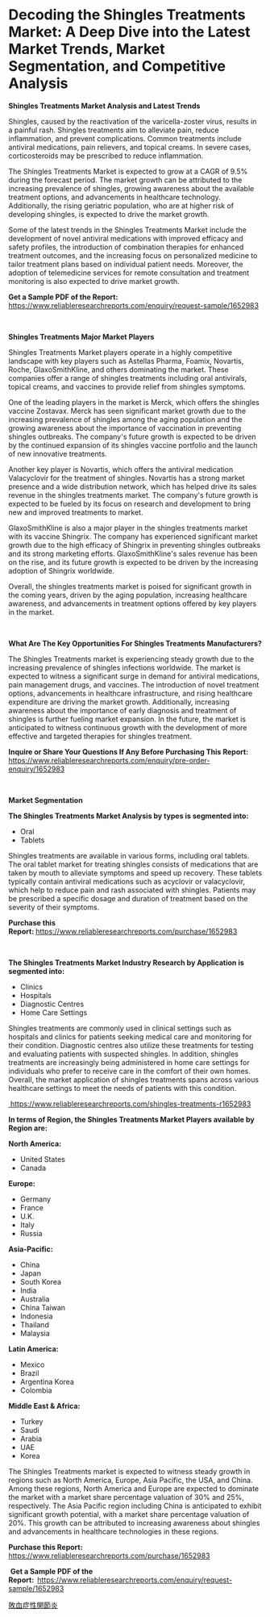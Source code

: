 <p><h1>Decoding the Shingles Treatments Market: A Deep Dive into the Latest Market Trends, Market Segmentation, and Competitive Analysis</h1></p><p><strong>Shingles Treatments Market Analysis and Latest Trends</strong></p>
<p><p>Shingles, caused by the reactivation of the varicella-zoster virus, results in a painful rash. Shingles treatments aim to alleviate pain, reduce inflammation, and prevent complications. Common treatments include antiviral medications, pain relievers, and topical creams. In severe cases, corticosteroids may be prescribed to reduce inflammation.</p><p>The Shingles Treatments Market is expected to grow at a CAGR of 9.5% during the forecast period. The market growth can be attributed to the increasing prevalence of shingles, growing awareness about the available treatment options, and advancements in healthcare technology. Additionally, the rising geriatric population, who are at higher risk of developing shingles, is expected to drive the market growth.</p><p>Some of the latest trends in the Shingles Treatments Market include the development of novel antiviral medications with improved efficacy and safety profiles, the introduction of combination therapies for enhanced treatment outcomes, and the increasing focus on personalized medicine to tailor treatment plans based on individual patient needs. Moreover, the adoption of telemedicine services for remote consultation and treatment monitoring is also expected to drive market growth.</p></p>
<p><strong>Get a Sample PDF of the Report:&nbsp;</strong> <a href="https://www.reliableresearchreports.com/enquiry/request-sample/1652983">https://www.reliableresearchreports.com/enquiry/request-sample/1652983</a></p>
<p>&nbsp;</p>
<p><strong>Shingles Treatments Major Market Players</strong></p>
<p><p>Shingles Treatments Market players operate in a highly competitive landscape with key players such as Astellas Pharma, Foamix, Novartis, Roche, GlaxoSmithKline, and others dominating the market. These companies offer a range of shingles treatments including oral antivirals, topical creams, and vaccines to provide relief from shingles symptoms.</p><p>One of the leading players in the market is Merck, which offers the shingles vaccine Zostavax. Merck has seen significant market growth due to the increasing prevalence of shingles among the aging population and the growing awareness about the importance of vaccination in preventing shingles outbreaks. The company's future growth is expected to be driven by the continued expansion of its shingles vaccine portfolio and the launch of new innovative treatments.</p><p>Another key player is Novartis, which offers the antiviral medication Valacyclovir for the treatment of shingles. Novartis has a strong market presence and a wide distribution network, which has helped drive its sales revenue in the shingles treatments market. The company's future growth is expected to be fueled by its focus on research and development to bring new and improved treatments to market.</p><p>GlaxoSmithKline is also a major player in the shingles treatments market with its vaccine Shingrix. The company has experienced significant market growth due to the high efficacy of Shingrix in preventing shingles outbreaks and its strong marketing efforts. GlaxoSmithKline's sales revenue has been on the rise, and its future growth is expected to be driven by the increasing adoption of Shingrix worldwide.</p><p>Overall, the shingles treatments market is poised for significant growth in the coming years, driven by the aging population, increasing healthcare awareness, and advancements in treatment options offered by key players in the market.</p></p>
<p>&nbsp;</p>
<p><strong>What Are The Key Opportunities For Shingles Treatments Manufacturers?</strong></p>
<p><p>The Shingles Treatments market is experiencing steady growth due to the increasing prevalence of shingles infections worldwide. The market is expected to witness a significant surge in demand for antiviral medications, pain management drugs, and vaccines. The introduction of novel treatment options, advancements in healthcare infrastructure, and rising healthcare expenditure are driving the market growth. Additionally, increasing awareness about the importance of early diagnosis and treatment of shingles is further fueling market expansion. In the future, the market is anticipated to witness continuous growth with the development of more effective and targeted therapies for shingles treatment.</p></p>
<p><strong>Inquire or Share Your Questions If Any Before Purchasing This Report:</strong> <a href="https://www.reliableresearchreports.com/enquiry/pre-order-enquiry/1652983">https://www.reliableresearchreports.com/enquiry/pre-order-enquiry/1652983</a></p>
<p>&nbsp;</p>
<p><strong>Market Segmentation</strong></p>
<p><strong>The Shingles Treatments Market Analysis by types is segmented into:</strong></p>
<p><ul><li>Oral</li><li>Tablets</li></ul></p>
<p><p>Shingles treatments are available in various forms, including oral tablets. The oral tablet market for treating shingles consists of medications that are taken by mouth to alleviate symptoms and speed up recovery. These tablets typically contain antiviral medications such as acyclovir or valacyclovir, which help to reduce pain and rash associated with shingles. Patients may be prescribed a specific dosage and duration of treatment based on the severity of their symptoms.</p></p>
<p><strong>Purchase this Report:&nbsp;</strong><a href="https://www.reliableresearchreports.com/purchase/1652983">https://www.reliableresearchreports.com/purchase/1652983</a></p>
<p>&nbsp;</p>
<p><strong>The Shingles Treatments Market Industry Research by Application is segmented into:</strong></p>
<p><ul><li>Clinics</li><li>Hospitals</li><li>Diagnostic Centres</li><li>Home Care Settings</li></ul></p>
<p><p>Shingles treatments are commonly used in clinical settings such as hospitals and clinics for patients seeking medical care and monitoring for their condition. Diagnostic centres also utilize these treatments for testing and evaluating patients with suspected shingles. In addition, shingles treatments are increasingly being administered in home care settings for individuals who prefer to receive care in the comfort of their own homes. Overall, the market application of shingles treatments spans across various healthcare settings to meet the needs of patients with this condition.</p></p>
<p><a href="https://www.reliableresearchreports.com/shingles-treatments-r1652983">&nbsp;https://www.reliableresearchreports.com/shingles-treatments-r1652983</a></p>
<p><strong>In terms of Region, the Shingles Treatments Market Players available by Region are:</strong></p>
<p>
    <p> <strong> North America: </strong>
        <ul>
            <li>United States</li>
            <li>Canada</li>
        </ul>
        </p> 
    <p> <strong> Europe: </strong>
        <ul>
            <li>Germany</li>
            <li>France</li>
            <li>U.K.</li>
            <li>Italy</li>
            <li>Russia</li>
        </ul>
        </p> 
    <p> <strong> Asia-Pacific: </strong>
        <ul>
            <li>China</li>
            <li>Japan</li>
            <li>South Korea</li>
            <li>India</li>
            <li>Australia</li>
            <li>China Taiwan</li>
            <li>Indonesia</li>
            <li>Thailand</li>
            <li>Malaysia</li>
        </ul>
        </p> 
    <p> <strong> Latin America: </strong>
        <ul>
            <li>Mexico</li>
            <li>Brazil</li>
            <li>Argentina Korea</li>
            <li>Colombia</li>
        </ul>
        </p> 
    <p> <strong> Middle East & Africa: </strong>
        <ul>
            <li>Turkey</li>
            <li>Saudi</li>
            <li>Arabia</li>
            <li>UAE</li>
            <li>Korea</li>
        </ul>
    </p>
    </p>
<p><p>The Shingles Treatments market is expected to witness steady growth in regions such as North America, Europe, Asia Pacific, the USA, and China. Among these regions, North America and Europe are expected to dominate the market with a market share percentage valuation of 30% and 25%, respectively. The Asia Pacific region including China is anticipated to exhibit significant growth potential, with a market share percentage valuation of 20%. This growth can be attributed to increasing awareness about shingles and advancements in healthcare technologies in these regions.</p></p>
<p><strong>Purchase this Report: </strong><a href="https://www.reliableresearchreports.com/purchase/1652983">https://www.reliableresearchreports.com/purchase/1652983</a></p>
<p>&nbsp;<strong>Get a Sample PDF of the Report:&nbsp;&nbsp;</strong><a href="https://www.reliableresearchreports.com/enquiry/request-sample/1652983">https://www.reliableresearchreports.com/enquiry/request-sample/1652983</a></p>
<p><strong></strong></p>
<p><p><a href="https://github.com/oqxogxyvqe90775/Market-Research-Report-List-2/blob/main/799449553036.md">敗血症性関節炎</a></p></p>